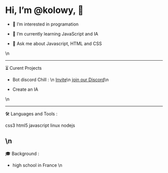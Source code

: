 # Hi, I’m @kolowy, 👋 

- 👀 I’m interested in programation

- 🌱 I’m currently learning JavaScript and IA

- 💬 Ask me about Javascript, HTML and CSS

\n

-----------------
⏳ Curent Projects

- Bot discord Chill : \n
    [Invite](https://discord.com/oauth2/authorize?client_id=752812712165376083&permissions=8&scope=applications.commands%20bot)\n
    [join our Discord](https://discord.gg/c4RvJUCBEW)\n

- Create an IA

\n

-----------------
🛠 Languages and Tools : 

css3 html5 javascript linux nodejs


\n
-----------------
🎓 Background :

- high school in France
\n
<!---
kolowy/kolowy is a ✨ special ✨ repository because its `README.md` (this file) appears on your GitHub profile.
You can click the Preview link to take a look at your changes.
--->
